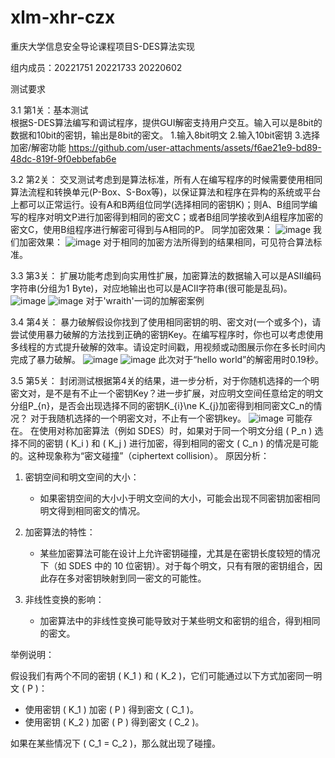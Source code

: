 # xlm-xhr-czx

重庆大学信息安全导论课程项目S-DES算法实现

组内成员：20221751 20221733 20220602

测试要求

3.1
第1关：基本测试       
根据S-DES算法编写和调试程序，提供GUI解密支持用户交互。输入可以是8bit的数据和10bit的密钥，输出是8bit的密文。
1.输入8bit明文
2.输入10bit密钥
3.选择加密/解密功能
https://github.com/user-attachments/assets/f6ae21e9-bd89-48dc-819f-9f0ebbefab6e

3.2 
第2关：
交叉测试考虑到是算法标准，所有人在编写程序的时候需要使用相同算法流程和转换单元(P-Box、S-Box等)，以保证算法和程序在异构的系统或平台上都可以正常运行。设有A和B两组位同学(选择相同的密钥K)；则A、B组同学编写的程序对明文P进行加密得到相同的密文C；或者B组同学接收到A组程序加密的密文C，使用B组程序进行解密可得到与A相同的P。
同学加密效果：
![image](https://github.com/user-attachments/assets/19c1eaf7-a6d4-40c3-9fa5-74e7082ba66e)
我们加密效果：
![image](https://github.com/user-attachments/assets/166e54a3-5981-4a67-9954-2f841a3fd88a)
对于相同的加密方法所得到的结果相同，可见符合算法标准。

3.3
第3关：
扩展功能考虑到向实用性扩展，加密算法的数据输入可以是ASII编码字符串(分组为1 Byte)，对应地输出也可以是ACII字符串(很可能是乱码)。
![image](https://github.com/user-attachments/assets/fcd9bf8e-be92-4c6e-ae78-77c88b1f300d)
![image](https://github.com/user-attachments/assets/4f69b77e-25c1-48cf-b6e5-8ee1fce7109e)
对于'wraith'一词的加解密案例

3.4 
第4关：
暴力破解假设你找到了使用相同密钥的明、密文对(一个或多个)，请尝试使用暴力破解的方法找到正确的密钥Key。在编写程序时，你也可以考虑使用多线程的方式提升破解的效率。请设定时间戳，用视频或动图展示你在多长时间内完成了暴力破解。
![image](https://github.com/user-attachments/assets/cfdbcb55-ca4b-4606-8f14-7d3dbc8a8574)
![image](https://github.com/user-attachments/assets/36b6d8f9-4d8e-48a9-9753-14c78e539fc6)
此次对于“hello world”的解密用时0.19秒。

3.5
第5关：
封闭测试根据第4关的结果，进一步分析，对于你随机选择的一个明密文对，是不是有不止一个密钥Key？进一步扩展，对应明文空间任意给定的明文分组P_{n}，是否会出现选择不同的密钥K_{i}\ne K_{j}加密得到相同密文C_n的情况？
对于我随机选择的一个明密文对，不止有一个密钥key。
![image](https://github.com/user-attachments/assets/0aea43b3-d67e-4d78-9097-504efcfdc3b8)
可能存在。
在使用对称加密算法（例如 SDES）时，如果对于同一个明文分组 \( P_n \) 选择不同的密钥 \( K_i \) 和 \( K_j \) 进行加密，得到相同的密文 \( C_n \) 的情况是可能的。这种现象称为“密文碰撞”（ciphertext collision）。
原因分析：

1. 密钥空间和明文空间的大小：
   - 如果密钥空间的大小小于明文空间的大小，可能会出现不同密钥加密相同明文得到相同密文的情况。

2. 加密算法的特性：
   - 某些加密算法可能在设计上允许密钥碰撞，尤其是在密钥长度较短的情况下（如 SDES 中的 10 位密钥）。对于每个明文，只有有限的密钥组合，因此存在多对密钥映射到同一密文的可能性。

3. 非线性变换的影响：
   - 加密算法中的非线性变换可能导致对于某些明文和密钥的组合，得到相同的密文。

举例说明：

假设我们有两个不同的密钥 \( K_1 \) 和 \( K_2 \)，它们可能通过以下方式加密同一明文 \( P \)：

- 使用密钥 \( K_1 \) 加密 \( P \) 得到密文 \( C_1 \)。
- 使用密钥 \( K_2 \) 加密 \( P \) 得到密文 \( C_2 \)。

如果在某些情况下 \( C_1 = C_2 \)，那么就出现了碰撞。

